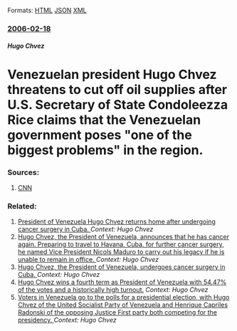
Formats: [HTML](/news/2006/02/18/venezuelan-president-hugo-chavez-threatens-to-cut-off-oil-supplies-after-u-s-secretary-of-state-condoleezza-rice-claims-that-the-venezuela.html)  [JSON](/news/2006/02/18/venezuelan-president-hugo-chavez-threatens-to-cut-off-oil-supplies-after-u-s-secretary-of-state-condoleezza-rice-claims-that-the-venezuela.json)  [XML](/news/2006/02/18/venezuelan-president-hugo-chavez-threatens-to-cut-off-oil-supplies-after-u-s-secretary-of-state-condoleezza-rice-claims-that-the-venezuela.xml)  

### [2006-02-18](/news/2006/02/18/index.md)

##### Hugo Chvez
#  Venezuelan president Hugo Chvez threatens to cut off oil supplies after U.S. Secretary of State Condoleezza Rice claims that the Venezuelan government poses "one of the biggest problems" in the region. 




### Sources:

1. [CNN](http://www.cnn.com/2006/WORLD/americas/02/18/chavez.oil.ap/index.html)

### Related:

1. [President of Venezuela Hugo Chvez returns home after undergoing cancer surgery in Cuba. ](/news/2013/02/18/president-of-venezuela-hugo-chavez-returns-home-after-undergoing-cancer-surgery-in-cuba.md) _Context: Hugo Chvez_
2. [Hugo Chvez, the President of Venezuela, announces that he has cancer again. Preparing to travel to Havana, Cuba, for further cancer surgery, he named Vice President Nicols Maduro to carry out his legacy if he is unable to remain in office. ](/news/2012/12/8/hugo-chavez-the-president-of-venezuela-announces-that-he-has-cancer-again-preparing-to-travel-to-havana-cuba-for-further-cancer-surgery.md) _Context: Hugo Chvez_
3. [Hugo Chvez, the President of Venezuela, undergoes cancer surgery in Cuba. ](/news/2012/12/11/hugo-chavez-the-president-of-venezuela-undergoes-cancer-surgery-in-cuba.md) _Context: Hugo Chvez_
4. [Hugo Chvez wins a fourth term as President of Venezuela with 54.47% of the votes and a historically high turnout.](/news/2012/10/8/hugo-chavez-wins-a-fourth-term-as-president-of-venezuela-with-54-47-of-the-votes-and-a-historically-high-turnout.md) _Context: Hugo Chvez_
5. [Voters in Venezuela go to the polls for a presidential election, with Hugo Chvez of the United Socialist Party of Venezuela and Henrique Capriles Radonski of the opposing Justice First party both competing for the presidency. ](/news/2012/10/7/voters-in-venezuela-go-to-the-polls-for-a-presidential-election-with-hugo-chavez-of-the-united-socialist-party-of-venezuela-and-henrique-ca.md) _Context: Hugo Chvez_
